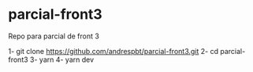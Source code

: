 # parcial-front3
Repo para parcial de front 3

1- git clone https://github.com/andrespbt/parcial-front3.git
2- cd parcial-front3
3- yarn
4- yarn dev
